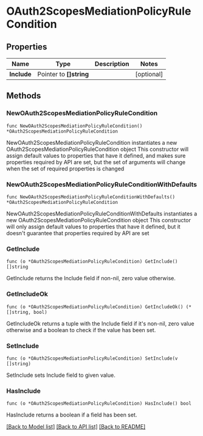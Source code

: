 # OAuth2ScopesMediationPolicyRuleCondition

## Properties

Name | Type | Description | Notes
------------ | ------------- | ------------- | -------------
**Include** | Pointer to **[]string** |  | [optional] 

## Methods

### NewOAuth2ScopesMediationPolicyRuleCondition

`func NewOAuth2ScopesMediationPolicyRuleCondition() *OAuth2ScopesMediationPolicyRuleCondition`

NewOAuth2ScopesMediationPolicyRuleCondition instantiates a new OAuth2ScopesMediationPolicyRuleCondition object
This constructor will assign default values to properties that have it defined,
and makes sure properties required by API are set, but the set of arguments
will change when the set of required properties is changed

### NewOAuth2ScopesMediationPolicyRuleConditionWithDefaults

`func NewOAuth2ScopesMediationPolicyRuleConditionWithDefaults() *OAuth2ScopesMediationPolicyRuleCondition`

NewOAuth2ScopesMediationPolicyRuleConditionWithDefaults instantiates a new OAuth2ScopesMediationPolicyRuleCondition object
This constructor will only assign default values to properties that have it defined,
but it doesn't guarantee that properties required by API are set

### GetInclude

`func (o *OAuth2ScopesMediationPolicyRuleCondition) GetInclude() []string`

GetInclude returns the Include field if non-nil, zero value otherwise.

### GetIncludeOk

`func (o *OAuth2ScopesMediationPolicyRuleCondition) GetIncludeOk() (*[]string, bool)`

GetIncludeOk returns a tuple with the Include field if it's non-nil, zero value otherwise
and a boolean to check if the value has been set.

### SetInclude

`func (o *OAuth2ScopesMediationPolicyRuleCondition) SetInclude(v []string)`

SetInclude sets Include field to given value.

### HasInclude

`func (o *OAuth2ScopesMediationPolicyRuleCondition) HasInclude() bool`

HasInclude returns a boolean if a field has been set.


[[Back to Model list]](../README.md#documentation-for-models) [[Back to API list]](../README.md#documentation-for-api-endpoints) [[Back to README]](../README.md)


